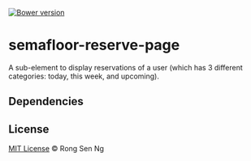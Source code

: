[![Bower version](https://badge.fury.io/bo/semafloor-reserve-page.svg)](https://badge.fury.io/bo/semafloor-reserve-page)

# semafloor-reserve-page

A sub-element to display reservations of a user (which has 3 different categories: today, this week, and upcoming).

## Dependencies

## License

[MIT License](http://motss.mit-license.org/) © Rong Sen Ng
